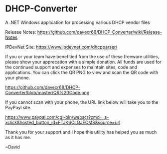 # DHCP-Converter
A .NET Windows application for processing various DHCP vendor files

Release Notes: https://github.com/davecr68/DHCP-Converter/wiki/Release-Notes

IPDevNet Site: https://www.ipdevnet.com/dhcpparser/

If you or your team have benefitied from the use of these freeware utilities, please show your apprecation with a simple donation.  All funds are used for the continued support and expenses to maintain sites, code and applications.  You can click the QR PNG to view and scan the QR code with your phone.

https://github.com/davecr68/DHCP-Converter/blob/master/QR%20Code.png

If you cannot scan with your phone, the URL link below will take you to the PayPayl site.

https://www.paypal.com/cgi-bin/webscr?cmd=_s-xclick&hosted_button_id=FTJK6CLQJECMS&source=url


Thank you for your support and I hope this utility has helped you as much as it has me.

~David
